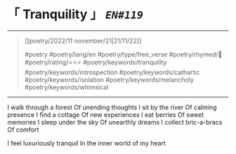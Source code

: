 # &#12300; Tranquility &#12301; *`EN#119`*

---

> [[poetry/2022/11 november/21|21/11/22]]
> 
> #poetry 
> #poetry/lang/en 
> #poetry/type/free_verse 
> #poetry/rhymed/🔴 
> #poetry/rating/⭐⭐⭐ 
> #poetry/keywords/tranquility #poetry/keywords/introspection #poetry/keywords/cathartic #poetry/keywords/isolation #poetry/keywords/melancholy #poetry/keywords/whimsical 

---

I walk through a forest
Of unending thoughts
I sit by the river
Of calming presence
I find a cottage
Of new experiences
I eat berries
Of sweet memories
I sleep under the sky
Of unearthly dreams
I collect bric-a-bracs
Of comfort

I feel luxuriously tranquil
In the inner world of my heart